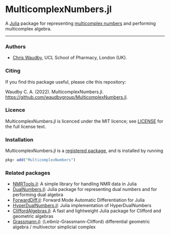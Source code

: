 # MulticomplexNumbers.jl

A [Julia](http://julialang.org) package for representing [multicomplex numbers](https://en.wikipedia.org/wiki/Multicomplex_number) and performing multicomplex algebra.

---

### Authors

- [Chris Waudby](https://waudbylab.org), UCL School of Pharmacy, London (UK).

### Citing

If you find this package useful, please cite this repository:

Waudby C. A. (2022). MulticomplexNumbers.jl. https://github.com/waudbygroup/MulticomplexNumbers.jl.

### Licence

MulticomplexNumbers.jl is licenced under the MIT licence; see
[LICENSE](https://github.com/waudbygroup/MulticomplexNumbers.jl/blob/main/LICENSE) for the full license text.

### Installation

MulticomplexNumbers.jl is a [registered package](http://pkg.julialang.org), and is installed by running

```julia
pkg> add("MulticomplexNumbers")
```

### Related packages

- [NMRTools.jl](https://github.com/waudbygroup/NMRTools.jl): A simple library for handling NMR data in Julia
- [DualNumbers.jl](https://github.com/JuliaDiff/DualNumbers.jl): Julia package for representing dual numbers and for performing dual algebra
- [ForwardDiff.jl](https://github.com/JuliaDiff/ForwardDiff.jl): Forward Mode Automatic Differentiation for Julia
- [HyperDualNumbers.jl](https://github.com/JuliaDiff/HyperDualNumbers.jl): Julia implementation of HyperDualNumbers
- [CliffordAlgebras.jl](https://github.com/ATell-SoundTheory/CliffordAlgebras.jl): A fast and lightweight Julia package for Clifford and geometric algebras
- [Grassmann.jl](https://github.com/chakravala/Grassmann.jl): ⟨Leibniz-Grassmann-Clifford⟩ differential geometric algebra / multivector simplicial complex

<!-- ### Acknowledgments

... -->